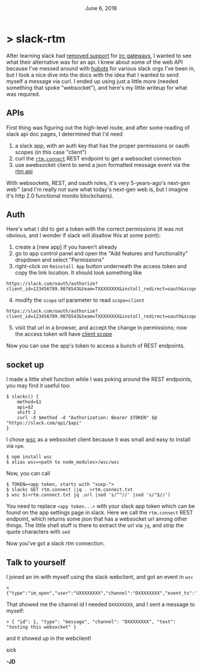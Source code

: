 <header> June 6, 2018</header>

\> slack-rtm
============

After learning slack had [removed support] for [irc gateways],
I wanted to see what their alternative was for an api.
I knew about some of the web API because I've messed around with [hubots] for various slack orgs I've been in, but I took a nice dive into the docs with the idea that I wanted to send myself a message via curl.
I ended up using just a little more (needed something that spoke "websocket"), and here's my little writeup for what was required.

APIs
----
First thing was figuring out the high-level route, and after some reading of slack api doc pages, I determined that I'd need

1. a slack app, with an auth key that has the proper permissions or oauth scopes (in this case "client")
2. curl the [`rtm.connect`] REST endpoint to get a websocket connection
3. use  awebsocket client to send a json formatted message event via the [rtm api]

With websockets, REST, and oauth roles, it's very 5-years-ago's next-gen web™ (and I'm really not sure what today's next-gen web is, but I imagine it's http 2.0 functional monito blockchains).

[removed support]: https://it.slashdot.org/story/18/03/08/2049255/slack-is-shutting-down-its-irc-gateway
[irc gateways]: https://slack.com/account/gateways
[hubots]: https://hubot.github.com/
[`rtm.connect`]: https://api.slack.com/methods/rtm.connect
[rtm api]: https://api.slack.com/rtm

Auth
----
Here's what I did to get a token with the correct permissions (it was not obvious, and I wonder if slack will disallow this at some point):

1. create a [new app] if you haven't already
2. go to app control panel and open the "Add features and functionality" dropdown and select "Permissions"
3. right-click on `Reinstall App` button underneath the access token and copy the link location. It should look something like
```
https://slack.com/oauth/authorize?client_id=123456789.9876543&team=TXXXXXXXX&install_redirect=oauth&scope=chat:write:user
```
4. modify the `scope` url parameter to read `scope=client`
```
https://slack.com/oauth/authorize?client_id=123456789.9876543&team=TXXXXXXXX&install_redirect=oauth&scope=client
```
5. visit that url in a browser, and accept the change in permissions; now the access token will have [client scope]

Now you can use the app's token to access a bunch of REST endpoints.

[client scope]: https://api.slack.com/scopes/client

socket up
---------
I made a little shell function while I was poking around the REST endpoints, you may find it useful too:

	$ slackc() {
		method=$1
		api=$2
		shift 2
		curl -X $method -d "Authorization: Bearer $TOKEN" $@ "https://slack.com/api/$api"
	}

I chose [wsc] as a websocket client because it was small and easy to install via `npm`.

	$ npm install wsc
	$ alias wsc=<path to node_modules>/wsc/wsc

Now, you can call

	$ TOKEN=<app token, starts with "xoxp-">
	$ slackc GET rtm.connect |jq . >rtm.connect.txt
	$ wsc $(<rtm.connect.txt jq .url |sed 's/^"//' |sed 's/"$//')

You need to replace `<app token...>` with your slack app token which can be found on the app settings page in slack.
Here we call the `rtm.connect` REST endpoint, which returns some json that has a websocket url among other things.
The little shell stuff is there to extract the url via `jq`, and strip the quote characters with `sed`

Now you've got a slack rtm connection.

[wsc]: https://github.com/danielstjules/wsc

Talk to yourself
----------------
I joined an im with myself using the slack webclient, and got an event in `wsc`

	< {"type":"im_open","user":"UXXXXXXXX","channel":"DXXXXXXXX","event_ts":"1527543437.000020"}

That showed me the channel id I needed `DXXXXXXXX`, and I sent a message to myself:

	> { "id": 1, "type": "message", "channel": "DXXXXXXXX", "text": "testing this websocket" }

and it showed up in the webclient!

sick

**-JD**
